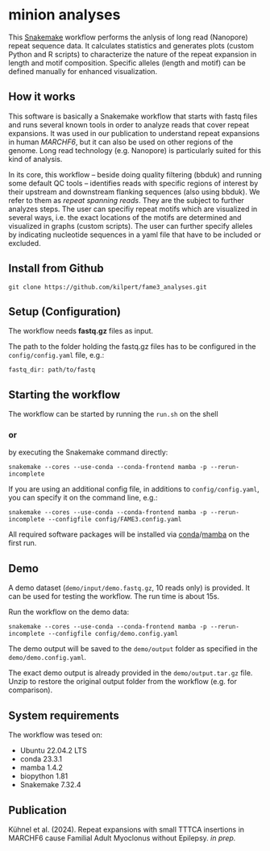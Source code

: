 # minion analyses

This [Snakemake](https://github.com/snakemake/snakemake) workflow performs the anlysis of long read (Nanopore) repeat sequence data. It calculates statistics and generates plots (custom Python and R scripts) to characterize the nature of the repeat expansion in length and motif composition. Specific alleles (length and motif) can be defined manually for enhanced visualization. 


## How it works

This software is basically a Snakemake workflow that starts with fastq files and runs several known tools in order to analyze reads that cover repeat expansions. It was used in our publication to understand repeat expansions in human *MARCHF6*, but it can also be used on other regions of the genome. Long read technology (e.g. Nanopore) is particularly suited for this kind of analysis. 

In its core, this workflow – beside doing quality filtering (bbduk) and running some default QC tools – identifies reads with specific regions of interest by their upstream and downstream flanking sequences (also using bbduk). We refer to them as *repeat spanning reads*. They are the subject to further analyzes steps. The user can specifiy  repeat motifs which are visualized in several ways, i.e. the exact locations of the motifs are determined and visualized in graphs (custom scripts). The user can further specify alleles by indicating nucleotide sequences in a yaml file that have to be included or excluded.


## Install from Github

`git clone https://github.com/kilpert/fame3_analyses.git`


## Setup (Configuration)

The workflow needs **fastq.gz** files as input. 

The path to the folder holding the fastq.gz files has to be configured in the `config/config.yaml` file, e.g.:

`fastq_dir: path/to/fastq`


## Starting the workflow
The workflow can be started by running the `run.sh` on the shell 

### or

by executing the Snakemake command directly:

```
snakemake --cores --use-conda --conda-frontend mamba -p --rerun-incomplete
```

If you are using an additional config file, in additions to `config/config.yaml`, you can specify it on the command line, e.g.:

```
snakemake --cores --use-conda --conda-frontend mamba -p --rerun-incomplete --configfile config/FAME3.config.yaml
```


All required software packages will be installed via [conda](https://conda.io)/[mamba](https://github.com/mamba-org/mamba) on the first run.


## Demo

A demo dataset (`demo/input/demo.fastq.gz`, 10 reads only) is provided. It can be used for testing the workflow. The run time is about 15s.

Run the workflow on the demo data:

```
snakemake --cores --use-conda --conda-frontend mamba -p --rerun-incomplete --configfile config/demo.config.yaml
```

The demo output will be saved to the `demo/output` folder as specified in the `demo/demo.config.yaml`.

The exact demo output is already provided in the `demo/output.tar.gz` file. Unzip to restore the original output folder from the workflow (e.g. for comparison).


## System requirements
The workflow was tesed on:

 - Ubuntu 22.04.2 LTS
 - conda 23.3.1
 - mamba 1.4.2
 - biopython 1.81
 - Snakemake 7.32.4


## Publication

Kühnel et al. (2024). Repeat expansions with small TTTCA insertions in MARCHF6 cause Familial Adult Myoclonus without Epilepsy. *in prep.*
